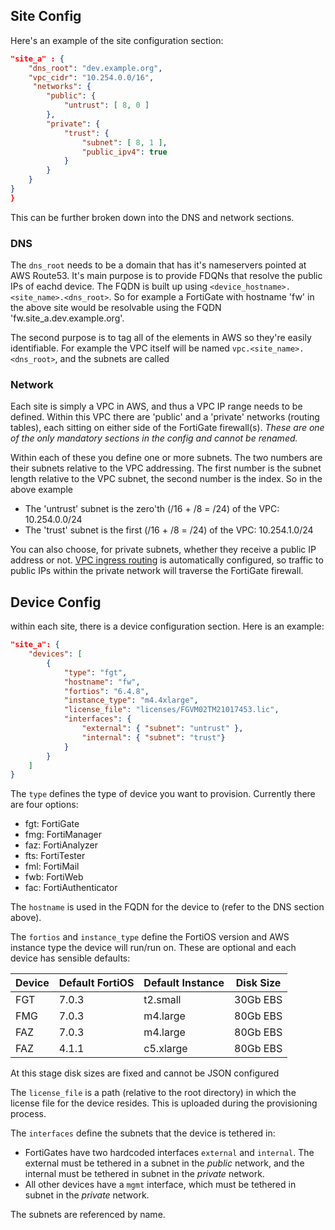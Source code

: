 ## Site Config 

Here's an example of the site configuration section:

```json
"site_a" : {
    "dns_root": "dev.example.org",
    "vpc_cidr": "10.254.0.0/16",
     "networks": {
        "public": {
            "untrust": [ 8, 0 ]
        },
        "private": {
            "trust": {
                "subnet": [ 8, 1 ],
                "public_ipv4": true
            }
        }
    }
}
}
```

This can be further broken down into the DNS and network sections.

### DNS

The `dns_root` needs to be a domain that has it's nameservers pointed at AWS Route53. It's main purpose is to provide FDQNs that resolve the public IPs of eachd device. The FQDN is built up using `<device_hostname>.<site_name>.<dns_root>`. So for example a FortiGate with hostname 'fw' in the above site would be resolvable using the FQDN 'fw.site_a.dev.example.org'.

The second purpose is to tag all of the elements in AWS so they're easily identifiable. For example the VPC itself will be named `vpc.<site_name>.<dns_root>`, and the subnets are called 

### Network

Each site is simply a VPC in AWS, and thus a VPC IP range needs to be defined. Within this VPC there are 'public' and a 'private' networks (routing tables), each sitting on either side of the FortiGate firewall(s). *These are one of the only mandatory sections in the config and cannot be renamed.*



Within each of these you define one or more subnets. The two numbers are their subnets relative to the VPC addressing. The first number is the subnet length relative to the VPC subnet, the second number is the index. So in the above example 
- The 'untrust' subnet is the zero'th (/16 + /8 = /24) of the VPC: 10.254.0.0/24
- The 'trust' subnet is the first (/16 + /8 = /24) of the VPC: 10.254.1.0/24

You can also choose, for private subnets, whether they receive a public IP address or not. [VPC ingress routing](https://aws.amazon.com/blogs/aws/new-vpc-ingress-routing-simplifying-integration-of-third-party-appliances/) is automatically configured, so traffic to public IPs within the private network will traverse the FortiGate firewall.


## Device Config

within each site, there is a device configuration section. Here is an example:

```json
"site_a": {
    "devices": [
        {
            "type": "fgt",
            "hostname": "fw",
            "fortios": "6.4.8",
            "instance_type": "m4.4xlarge",
            "license_file": "licenses/FGVM02TM21017453.lic",
            "interfaces": {
                "external": { "subnet": "untrust" },
                "internal": { "subnet": "trust"}
            }
        }
    ]
}
```

The `type` defines the type of device you want to provision. Currently there are four options:

- fgt:  FortiGate
- fmg: FortiManager
- faz: FortiAnalyzer
- fts: FortiTester
- fml: FortiMail
- fwb: FortiWeb
- fac: FortiAuthenticator

The `hostname` is used in the FQDN for the device to (refer to the DNS section above).

The `fortios` and `instance_type` define the FortiOS version and AWS instance type the device will run/run on. These are optional and each device has sensible defaults:

| Device | Default FortiOS | Default Instance | Disk Size |
| -----  | --------------- | ---------------- | --------- |
| FGT    | 7.0.3           | t2.small         | 30Gb EBS  |
| FMG    | 7.0.3           | m4.large         | 80Gb EBS  |
| FAZ    | 7.0.3           | m4.large         | 80Gb EBS  |
| FAZ    | 4.1.1           | c5.xlarge        | 80Gb EBS  |

At this stage disk sizes are fixed and cannot be JSON configured

The `license_file` is a path (relative to the root directory) in which the license file for the device resides. This is uploaded during the provisioning process.

The `interfaces` define the subnets that the device is tethered in:

- FortiGates have two hardcoded interfaces `external` and `internal`. The external must be tethered in a subnet in the *public* network, and the internal must be tethered in subnet in the *private* network. 
- All other devices have a `mgmt` interface, which must be tethered in subnet in the *private* network.

The subnets are referenced by name.
